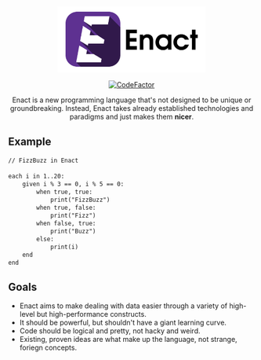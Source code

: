 <p align="center">
<img src="./docs/img/enact-logo-text.png" alt="Enact logo" width="60%" height="60%"></img>
</p>
<p align="center">
<a href="https://www.codefactor.io/repository/github/enact-lang/enact"><img src="https://www.codefactor.io/repository/github/enact-lang/enact/badge" alt="CodeFactor" /></a><br>
</p>
<p align="center">
Enact is a new programming language that's not designed to be unique or groundbreaking. Instead, Enact takes already 
established technologies and paradigms and just makes them <strong>nicer</strong>.
</p>

## Example
```
// FizzBuzz in Enact

each i in 1..20:
    given i % 3 == 0, i % 5 == 0:
        when true, true:
            print("FizzBuzz")
        when true, false:
            print("Fizz")
        when false, true:
            print("Buzz")
        else:
            print(i)
    end
end
```

## Goals
- Enact aims to make dealing with data easier through a variety of high-level but high-performance constructs.
- It should be powerful, but shouldn't have a giant learning curve.
- Code should be logical and pretty, not hacky and weird.
- Existing, proven ideas are what make up the language, not strange, foriegn concepts.
